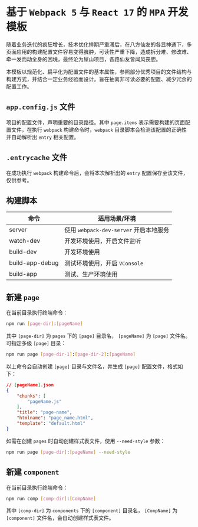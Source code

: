 # 基于 `Webpack 5` 与 `React 17` 的 `MPA` 开发模板
随着业务迭代的疯狂增长，技术优化排期严重滞后，在八方仙友的各显神通下，多页面应用的构建配置文件容易变得臃肿，可读性严重下降，造成拆分难、修改难、牵一发而动全身的困境，最终沦为屎山项目，各路仙友皆闻风丧胆。

本模板以规范化、扁平化为配置文件的基本属性，参照部分优秀项目的文件结构与构建方式，并结合一定业务经验而设计。旨在抽离非可读必要的配置、减少冗余的配置工作。

## `app.config.js` 文件
项目的配置文件，声明重要的目录路径。其中 `page.items` 表示需要构建的页面配置文件，在执行 `webpack` 构建命令时，`webpack` 目录脚本会检测该配置的正确性并自动解析出 `entry` 相关配置。

## `.entrycache` 文件
在成功执行 `webpack` 构建命令后，会将本次解析出的 `entry` 配置保存至该文件，仅供参考。

## 构建脚本
|  命令            | 适用场景/环境                           |
|------------------|----------------------------------------|
| server           | 使用 `webpack-dev-server` 开启本地服务  |
| watch-dev        | 开发环境使用，开启文件监听               |
| build-dev        | 开发环境使用                            |
| build-app-debug  | 测试环境使用，开启 `VConsole`           |
| build-app        | 测试、生产环境使用                      |

## 新建 `page`
在当前目录执行终端命令：
```bash
npm run [page-dir]:[pageName]
```
其中 `[page-dir]` 为 `pages` 下的 `[page]` 目录名， `[pageName]` 为 `[page]` 文件名。可指定多级 `[page]` 目录：
```bash
npm run page [page-dir-1]:[page-dir-2]:[pageName]
```
以上命令会自动创建 `[page]` 目录与文件名，并生成 `[page]` 配置文件，格式如下：
```json
// [pageName].json
{
	"chunks": [
		"pageName.js"
	],
	"title": "page-name",
	"htmlname": "page_name.html",
	"template": "default.html"
}
```
如需在创建 `pages` 时自动创建样式表文件，使用 `--need-style` 参数：
```bash
npm run page [page-dir]:[pageName] --need-style
```

## 新建 `component`
在当前目录执行终端命令：
```bash
npm run comp [comp-dir]:[CompName]
```
其中 `[comp-dir]` 为 `components` 下的 `[component]` 目录名， `[CompName]` 为 `[component]` 文件名，会自动创建样式表文件。

